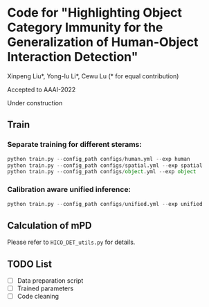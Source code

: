 # Code for "Highlighting Object Category Immunity for the Generalization of Human-Object Interaction Detection"

Xinpeng Liu*, Yong-lu Li*, Cewu Lu (* for equal contribution)

Accepted to AAAI-2022

Under construction

## Train

### Separate training for different sterams:

```python
python train.py --config_path configs/human.yml --exp human
python train.py --config_path configs/spatial.yml --exp spatial
python train.py --config_path configs/object.yml --exp object
```

### Calibration aware unified inference:

```python
python train.py --config_path configs/unified.yml --exp unified
```

## Calculation of mPD

Please refer to `HICO_DET_utils.py` for details.

## TODO List

- [ ] Data preparation script
- [ ] Trained parameters
- [ ] Code cleaning
